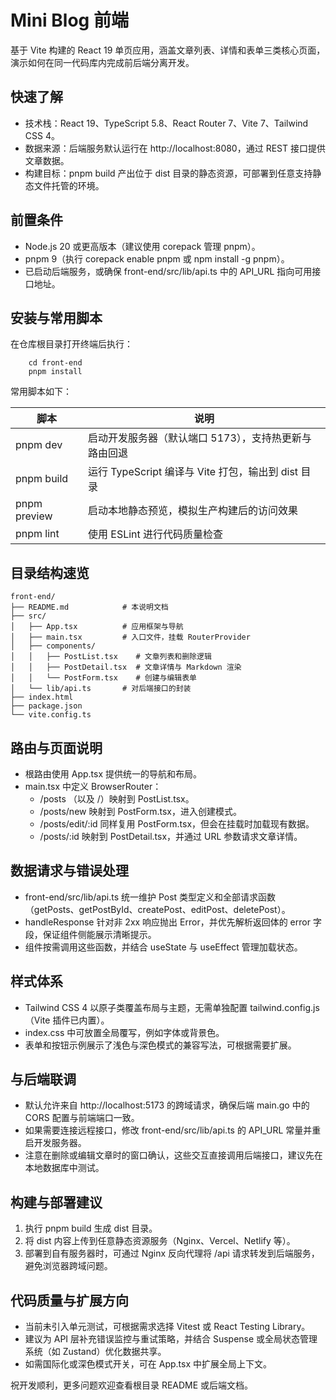 # Mini Blog 前端

基于 Vite 构建的 React 19 单页应用，涵盖文章列表、详情和表单三类核心页面，演示如何在同一代码库内完成前后端分离开发。

## 快速了解
- 技术栈：React 19、TypeScript 5.8、React Router 7、Vite 7、Tailwind CSS 4。
- 数据来源：后端服务默认运行在 http://localhost:8080，通过 REST 接口提供文章数据。
- 构建目标：pnpm build 产出位于 dist 目录的静态资源，可部署到任意支持静态文件托管的环境。

## 前置条件
- Node.js 20 或更高版本（建议使用 corepack 管理 pnpm）。
- pnpm 9（执行 corepack enable pnpm 或 npm install -g pnpm）。
- 已启动后端服务，或确保 front-end/src/lib/api.ts 中的 API_URL 指向可用接口地址。

## 安装与常用脚本
在仓库根目录打开终端后执行：

        cd front-end
        pnpm install

常用脚本如下：

| 脚本 | 说明 |
| ---- | ---- |
| pnpm dev | 启动开发服务器（默认端口 5173），支持热更新与路由回退 |
| pnpm build | 运行 TypeScript 编译与 Vite 打包，输出到 dist 目录 |
| pnpm preview | 启动本地静态预览，模拟生产构建后的访问效果 |
| pnpm lint | 使用 ESLint 进行代码质量检查 |

## 目录结构速览
    front-end/
    ├── README.md            # 本说明文档
    ├── src/
    │   ├── App.tsx          # 应用框架与导航
    │   ├── main.tsx         # 入口文件，挂载 RouterProvider
    │   ├── components/
    │   │   ├── PostList.tsx    # 文章列表和删除逻辑
    │   │   ├── PostDetail.tsx  # 文章详情与 Markdown 渲染
    │   │   └── PostForm.tsx    # 创建与编辑表单
    │   └── lib/api.ts       # 对后端接口的封装
    ├── index.html
    ├── package.json
    └── vite.config.ts

## 路由与页面说明
- 根路由使用 App.tsx 提供统一的导航和布局。
- main.tsx 中定义 BrowserRouter：
  - /posts （以及 /）映射到 PostList.tsx。
  - /posts/new 映射到 PostForm.tsx，进入创建模式。
  - /posts/edit/:id 同样复用 PostForm.tsx，但会在挂载时加载现有数据。
  - /posts/:id 映射到 PostDetail.tsx，并通过 URL 参数请求文章详情。

## 数据请求与错误处理
- front-end/src/lib/api.ts 统一维护 Post 类型定义和全部请求函数（getPosts、getPostById、createPost、editPost、deletePost）。
- handleResponse 针对非 2xx 响应抛出 Error，并优先解析返回体的 error 字段，保证组件侧能展示清晰提示。
- 组件按需调用这些函数，并结合 useState 与 useEffect 管理加载状态。

## 样式体系
- Tailwind CSS 4 以原子类覆盖布局与主题，无需单独配置 tailwind.config.js（Vite 插件已内置）。
- index.css 中可放置全局覆写，例如字体或背景色。
- 表单和按钮示例展示了浅色与深色模式的兼容写法，可根据需要扩展。

## 与后端联调
- 默认允许来自 http://localhost:5173 的跨域请求，确保后端 main.go 中的 CORS 配置与前端端口一致。
- 如果需要连接远程接口，修改 front-end/src/lib/api.ts 的 API_URL 常量并重启开发服务器。
- 注意在删除或编辑文章时的窗口确认，这些交互直接调用后端接口，建议先在本地数据库中测试。

## 构建与部署建议
1. 执行 pnpm build 生成 dist 目录。
2. 将 dist 内容上传到任意静态资源服务（Nginx、Vercel、Netlify 等）。
3. 部署到自有服务器时，可通过 Nginx 反向代理将 /api 请求转发到后端服务，避免浏览器跨域问题。

## 代码质量与扩展方向
- 当前未引入单元测试，可根据需求选择 Vitest 或 React Testing Library。
- 建议为 API 层补充错误监控与重试策略，并结合 Suspense 或全局状态管理系统（如 Zustand）优化数据共享。
- 如需国际化或深色模式开关，可在 App.tsx 中扩展全局上下文。

祝开发顺利，更多问题欢迎查看根目录 README 或后端文档。
